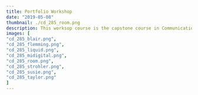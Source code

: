 ```yaml
---
title: Portfolio Workshop
date: "2019-05-08"
thumbnail: ./cd_285_room.png
description: This worksop course is the capstone course in Communication Design curriculum. This course will assist students in becoming professional members of the new digital media design market. Students will be revising, developing and assembling a portfolio in both hard-copy and digital formats. Guest speakers from various communication design fields will critique and evaluation students' portfolios during class time and at the final capstone portfolio-day presentation.
images: [
"cd_285_blair.png",
"cd_285_flemming.png",
"cd_285_liquid.png",
"cd_285_midigital.png",
"cd_285_room.png",
"cd_285_strohler.png",
"cd_285_susie.png",
"cd_285_taylor.png"
]
---
```

